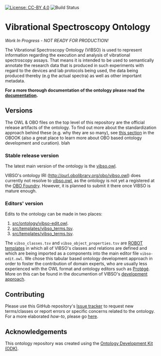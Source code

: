 [![License: CC-BY 4.0](https://img.shields.io/badge/License-CC%20BY%204.0-green.svg)](https://creativecommons.org/licenses/by/4.0/) 
![Build Status](https://github.com/NFDI4Chem/VibrationSpectroscopyOntology/workflows/CI/badge.svg)
# Vibrational Spectroscopy Ontology

_Work In Progress - NOT READY FOR PRODUCTION!_

The Vibrational Spectroscopy Ontology (VIBSO) is used to represent information regarding the execution and analysis of vibrational spectroscopy assays. That means it is intended to be used to semantically annotate the research data that is produced in such experiments with regard to the devices and lab protocols being used, the data being produced thereby (e.g the actual spectra) as well as other important metadata. 

**For a more thorough documentation of the ontology please read the [documentation](https://nfdi4chem.github.io/VibrationalSpectroscopyOntology/).**

## Versions

The OWL & OBO files on the top level of this repository are the official release artifacts of the ontology. To find out more about the standardization approach behind these (e.g. why they are so many), see [this section](https://oboacademy.github.io/obook/reference/release-artefacts/) in the OBOOK (also a great place to learn more about OBO based ontology development and curation). blah

### Stable release version

The latest main version of the ontology is the [vibso.owl](https://raw.githubusercontent.com/NFDI4Chem/VibrationalSpectroscopyOntology/main/vibso.owl).

VIBSO's ontology IRI (http://purl.obolibrary.org/obo/vibso.owl) does currently not resolve to [vibso.owl](https://raw.githubusercontent.com/NFDI4Chem/VibrationalSpectroscopyOntology/main/vibso.owl), as the ontology is not yet a registered at the [OBO Foundry](https://obofoundry.org/). However, it is planned to submit it there once VIBSO is mature enough.

### Editors' version

Edits to the ontology can be made in two places:

1. [src/ontology/vibso-edit.owl](src/ontology/vibso-edit.owl).
2. [src/templates/vibso_terms.tsv](src/templates/vibso_classes.tsv).
3. [src/templates/vibso_terms.tsv](src/templates/vibso_object_properties.tsv).

The `vibso_classes.tsv` and `vibso_object_properties.tsv` are [ROBOT templates](http://robot.obolibrary.org/template) in which all of VIBSO's classes and relations are defined and which are being imported as a components into the main editor file `vibso-edit.owl`. We chose this tabular based ontology development approach in order to foster the contribution of domain experts, who are usually less experienced with the OWL format and ontology editors such as [Protégé](https://protege.stanford.edu/).
More on this can be found in the documention of VIBSO's [development approach](https://nfdi4chem.github.io/VibrationalSpectroscopyOntology/development_approach/).

## Contributing

Please use this GitHub repository's [Issue tracker](https://github.com/NFDI4Chem/VibrationSpectroscopyOntology/issues) to request new terms/classes or report errors or specific concerns related to the ontology. For a more elaborated _how-to_, please go [here](https://nfdi4chem.github.io/VibrationalSpectroscopyOntology/contributing/).

## Acknowledgements

This ontology repository was created using the [Ontology Development Kit (ODK)](https://github.com/INCATools/ontology-development-kit).
